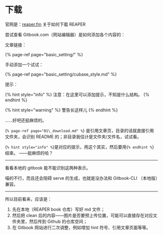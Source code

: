 # 下载

官网是：[reaper.fm](https://github.com/ReaperBook/Reabook/tree/eeb033dffcac10aba1bdbf784e40c48b9f0be611/ch1_prepare/reaper.fm) 关于如何下载 REAPER

尝试查看 Gitbook.com（网站编辑器）是如何添加各个内容的：

文章链接：

{% page-ref page="basic\_setting/" %}

手动添加一个试试：

{% page-ref page="basic\_setting/cubase\_style.md" %}


提示：

{% hint style="info" %}
注意：在这里可以添加提示，不知是什么结构。
{% endhint %}

{% hint style="warning" %}
警告长这样儿
{% endhint %}

……好吧还挺麻烦的。


{`% page-ref page="01\_download.md" %`} 是引用文章页，目录的话就直接引用文件夹，会识别 README 的；非目录我估计是文件夹/文件名，试试看。

{`% hint style="info" %`}是对应的提示，用这个其实，然后要用{`% endhint %`}结束。 ——挺麻烦的哈？

---


看看本地的 gitbook 能不能识别这两种表示。

喵的不行，而且还会阻碍 serve 的生成，也就是没办法和 Gitbook-CLI （本地版）兼容。

---

所以目前看来，应该是：

1. 先在本地（REAPER book 仓库）写好 md 文件；
2. 然后把 clean 后的内容——图片是否要预上传位置，可能可以直接存在对应文件夹里，然后传到 Github 的仓库空间；
3. 在 Gitbook 网站进行二次调整，例如增加 hint 符号、引用文章页面等等。


